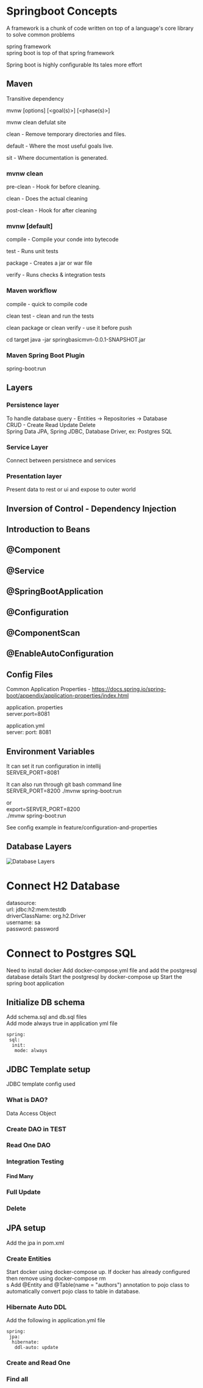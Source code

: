 # Springboot Concepts


A framework is a chunk of code written on top of a language's core library to solve common problems  

spring framework  
spring boot is top of that spring framework

Spring boot is highly configurable
Its tales more effort

## Maven
Transitive dependency

mvnw [options] [<goal(s)>] [<phase(s)>]

mvnw clean defulat site

clean - Remove temporary directories and files.

default - Where the most useful goals live.

sit - Where documentation is generated.

### mvnw clean
pre-clean - Hook for before cleaning.

clean - Does the actual cleaning

post-clean - Hook for after cleaning

### mvnw [default]
compile - Compile your conde into bytecode

test - Runs unit tests

package - Creates a jar or war file

verify - Runs checks & integration tests


### Maven workflow
compile - quick to compile code

clean test - clean and run the tests

clean package or clean verify - use it before push

cd target
java -jar springbasicmvn-0.0.1-SNAPSHOT.jar

### Maven Spring Boot Plugin
spring-boot:run


## Layers
### Persistence layer
To  handle database query  - Entities -> Repositories -> Database  
CRUD  - Create Read Update Delete  
Spring Data JPA, Spring JDBC, Database Driver, ex: Postgres SQL

### Service Layer
Connect between persistnece and services
### Presentation layer
Present data to rest or ui and expose to outer world


## Inversion of Control - Dependency Injection
## Introduction to Beans
## @Component
## @Service
## @SpringBootApplication
## @Configuration
## @ComponentScan
## @EnableAutoConfiguration

## Config Files
Common Application Properties - https://docs.spring.io/spring-boot/appendix/application-properties/index.html

application. properties  
server.port=8081

application.yml  
server:
    port: 8081

## Environment Variables
It can set it run configuration in intellij  
SERVER_PORT=8081

It can also run through git bash command line  
SERVER_PORT=8200 ./mvnw spring-boot:run

or  
export=SERVER_PORT=8200  
./mvnw spring-boot:run

See config example in feature/configuration-and-properties

## Database Layers

 ![Database Layers](src/main/resources/images/img.png)

# Connect H2 Database
datasource:  
    url: jdbc:h2:mem:testdb  
    driverClassName: org.h2.Driver  
    username: sa  
    password: password  

# Connect to Postgres SQL
Need to install docker 
Add docker-compose.yml file and add the postgresql database details
Start the postgresql by docker-compose up
Start the spring boot application


## Initialize DB schema
Add schema.sql and db.sql files  
Add mode always true in application yml file  

```
spring: 
 sql:  
  init:  
   mode: always  
```

## JDBC Template setup
JDBC template config used

### What is DAO?
Data Access Object  
### Create DAO in TEST
### Read One DAO
### Integration Testing
#### Find Many
### Full Update
### Delete

## JPA setup
Add the jpa in pom.xml  

### Create Entities

Start docker using docker-compose up. If docker has already configured then remove using docker-compose rm  
s
Add @Entity and @Table(name = "authors") annotation to pojo class to automatically convert pojo class to table in database.  

### Hibernate Auto DDL
Add the following in application.yml file 
```
spring:
 jpa:  
  hibernate:  
   ddl-auto: update  
```

### Create and Read One
### Find all


 